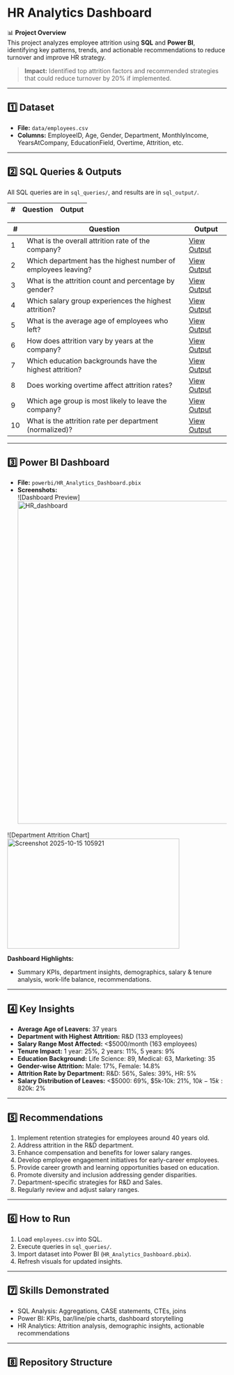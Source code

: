 # HR Analytics Dashboard

📊 **Project Overview**  
This project analyzes employee attrition using **SQL** and **Power BI**, identifying key patterns, trends, and actionable recommendations to reduce turnover and improve HR strategy.  

> **Impact:** Identified top attrition factors and recommended strategies that could reduce turnover by 20% if implemented.  

---

## **1️⃣ Dataset**
- **File:** `data/employees.csv`  
- **Columns:** EmployeeID, Age, Gender, Department, MonthlyIncome, YearsAtCompany, EducationField, Overtime, Attrition, etc.  

---

## **2️⃣ SQL Queries & Outputs**
All SQL queries are in `sql_queries/`, and results are in `sql_output/`.  

| # | Question | Output |
|---|----------|--------|

| # | Question | Output |
|---|----------|--------|
| 1 | What is the overall attrition rate of the company? | [View Output](https://github.com/user-attachments/assets/721f9a0a-9998-46b9-b01c-fef59acc8cd5) |
| 2 | Which department has the highest number of employees leaving? | [View Output](https://github.com/user-attachments/assets/078fa6ba-c885-4924-bd4f-c2b91398b763) |
| 3 | What is the attrition count and percentage by gender? | [View Output](https://github.com/user-attachments/assets/959b29b4-a541-429b-b635-16b0fdacb52a) |
| 4 | Which salary group experiences the highest attrition? | [View Output](sql_output/04_attrition_by_salary_range.png) |
| 5 | What is the average age of employees who left? | [View Output](https://github.com/user-attachments/assets/75c85a8d-f705-45fc-9dc4-efd2186c5459) |
| 6 | How does attrition vary by years at the company? | [View Output](https://github.com/user-attachments/assets/5e959024-476a-4e3e-8abe-d48ad2c8e819) |
| 7 | Which education backgrounds have the highest attrition? | [View Output](https://github.com/user-attachments/assets/dc877085-4a98-45e6-a595-71e1c2139b61) |
| 8 | Does working overtime affect attrition rates? | [View Output](https://github.com/user-attachments/assets/f94f1a43-c7b9-4e92-a552-6e28c5e43704) |
| 9 | Which age group is most likely to leave the company? | [View Output](https://github.com/user-attachments/assets/94840389-50ec-4b37-a7c3-c85a0b89ce85) |
| 10 | What is the attrition rate per department (normalized)? | [View Output](https://github.com/user-attachments/assets/00b7fa86-25d7-459e-a0f8-d794a071309c) |

---

## **3️⃣ Power BI Dashboard**
- **File:** `powerbi/HR_Analytics_Dashboard.pbix`  
- **Screenshots:**  
![Dashboard Preview]<img width="1326" height="742" alt="HR_dashboard" src="https://github.com/user-attachments/assets/d011b516-2601-4a73-8dcf-e8f6170820f8" />
  
![Department Attrition Chart]<img width="395" height="253" alt="Screenshot 2025-10-15 105921" src="https://github.com/user-attachments/assets/d9edf79e-70ff-452b-9652-581279dcaf91" />

**Dashboard Highlights:**

- Summary KPIs, department insights, demographics, salary & tenure analysis, work-life balance, recommendations.  

---

## **4️⃣ Key Insights**
- **Average Age of Leavers:** 37 years  
- **Department with Highest Attrition:** R&D (133 employees)  
- **Salary Range Most Affected:** <$5000/month (163 employees)  
- **Tenure Impact:** 1 year: 25%, 2 years: 11%, 5 years: 9%  
- **Education Background:** Life Science: 89, Medical: 63, Marketing: 35  
- **Gender-wise Attrition:** Male: 17%, Female: 14.8%  
- **Attrition Rate by Department:** R&D: 56%, Sales: 39%, HR: 5%  
- **Salary Distribution of Leaves:** <$5000: 69%, $5k-10k: 21%, $10k-15k: 8%, >$20k: 2%  

---

## **5️⃣ Recommendations**
1. Implement retention strategies for employees around 40 years old.  
2. Address attrition in the R&D department.  
3. Enhance compensation and benefits for lower salary ranges.  
4. Develop employee engagement initiatives for early-career employees.  
5. Provide career growth and learning opportunities based on education.  
6. Promote diversity and inclusion addressing gender disparities.  
7. Department-specific strategies for R&D and Sales.  
8. Regularly review and adjust salary ranges.  

---

## **6️⃣ How to Run**
1. Load `employees.csv` into SQL.  
2. Execute queries in `sql_queries/`.  
3. Import dataset into Power BI (`HR_Analytics_Dashboard.pbix`).  
4. Refresh visuals for updated insights.  

---

## **7️⃣ Skills Demonstrated**
- SQL Analysis: Aggregations, CASE statements, CTEs, joins  
- Power BI: KPIs, bar/line/pie charts, dashboard storytelling  
- HR Analytics: Attrition analysis, demographic insights, actionable recommendations  

---

## **8️⃣ Repository Structure**

